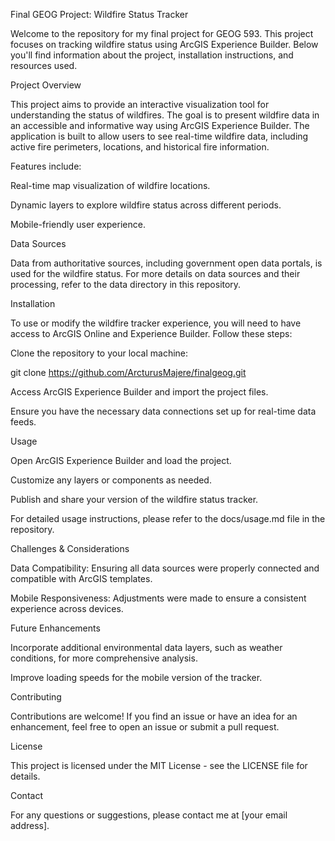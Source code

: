 Final GEOG Project: Wildfire Status Tracker

Welcome to the repository for my final project for GEOG 593. This project focuses on tracking wildfire status using ArcGIS Experience Builder. Below you'll find information about the project, installation instructions, and resources used.

Project Overview

This project aims to provide an interactive visualization tool for understanding the status of wildfires. The goal is to present wildfire data in an accessible and informative way using ArcGIS Experience Builder. The application is built to allow users to see real-time wildfire data, including active fire perimeters, locations, and historical fire information.

Features include:

Real-time map visualization of wildfire locations.

Dynamic layers to explore wildfire status across different periods.

Mobile-friendly user experience.

Data Sources

Data from authoritative sources, including government open data portals, is used for the wildfire status. For more details on data sources and their processing, refer to the data directory in this repository.

Installation

To use or modify the wildfire tracker experience, you will need to have access to ArcGIS Online and Experience Builder. Follow these steps:

Clone the repository to your local machine:

git clone https://github.com/ArcturusMajere/finalgeog.git

Access ArcGIS Experience Builder and import the project files.

Ensure you have the necessary data connections set up for real-time data feeds.

Usage

Open ArcGIS Experience Builder and load the project.

Customize any layers or components as needed.

Publish and share your version of the wildfire status tracker.

For detailed usage instructions, please refer to the docs/usage.md file in the repository.

Challenges & Considerations

Data Compatibility: Ensuring all data sources were properly connected and compatible with ArcGIS templates.

Mobile Responsiveness: Adjustments were made to ensure a consistent experience across devices.

Future Enhancements

Incorporate additional environmental data layers, such as weather conditions, for more comprehensive analysis.

Improve loading speeds for the mobile version of the tracker.

Contributing

Contributions are welcome! If you find an issue or have an idea for an enhancement, feel free to open an issue or submit a pull request.

License

This project is licensed under the MIT License - see the LICENSE file for details.

Contact

For any questions or suggestions, please contact me at [your email address].

